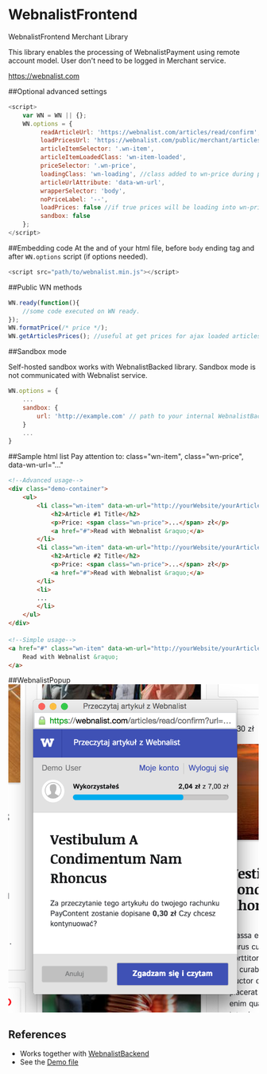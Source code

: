 # WebnalistFrontend
WebnalistFrontend Merchant Library

This library enables the processing of WebnalistPayment using remote account model.
User don't need to be logged in Merchant service.

https://webnalist.com

##Optional advanced settings
```js
<script>
    var WN = WN || {};
    WN.options = {
         readArticleUrl: 'https://webnalist.com/articles/read/confirm',
         loadPricesUrl: 'https://webnalist.com/public/merchant/articles/prices.json',
         articleItemSelector: '.wn-item',
         articleItemLoadedClass: 'wn-item-loaded',
         priceSelector: '.wn-price',
         loadingClass: 'wn-loading', //class added to wn-price during prices loading
         articleUrlAttribute: 'data-wn-url',
         wrapperSelector: 'body',
         noPriceLabel: '--',
         loadPrices: false //if true prices will be loading into wn-price,
         sandbox: false
    };
</script>
```

##Embedding code
At the and of your html file, before `body` ending tag and after `WN.options` script (if options needed).
```js
<script src="path/to/webnalist.min.js"></script>
```

##Public WN methods
```js
WN.ready(function(){
    //some code executed on WN ready. 
});
WN.formatPrice(/* price */);
WN.getArticlesPrices(); //useful at get prices for ajax loaded articles 
```

##Sandbox mode

Self-hosted sandbox works with WebnalistBacked library.
Sandbox mode is not communicated with Webnalist service.
```js
WN.options = {
    ...
    sandbox: {
        url: 'http://example.com' // path to your internal WebnalistBackend demo directory
    }
    ...
}
```

##Sample html list
Pay attention to: class="wn-item", class="wn-price", data-wn-url="..."
```html
<!--Advanced usage-->
<div class="demo-container">
    <ul>
        <li class="wn-item" data-wn-url="http://yourWebsite/yourArticle/1">
            <h2>Article #1 Title</h2>
            <p>Price: <span class="wn-price">...</span> zł</p>
            <a href="#">Read with Webnalist &raquo;</a>
        </li>
        <li class="wn-item" data-wn-url="http://yourWebsite/yourArticle/2">
            <h2>Article #2 Title</h2>
            <p>Price: <span class="wn-price">...</span> zł</p>
            <a href="#">Read with Webnalist &raquo;</a>
        </li>
        <li>
        ...
        </li>
    </ul>
</div>

<!--Simple usage-->
<a href="#" class="wn-item" data-wn-url="http://yourWebsite/yourArticle/1">
    Read with Webnalist &raquo;
</a>
```

##WebnalistPopup
![](https://github.com/webnalist/WebnalistFrontend/blob/master/assets/images/WebnalistPopup.png)

## References
* Works together with [WebnalistBackend](https://github.com/webnalist/WebnalistBackend)
* See the [Demo file](demo/index.html)